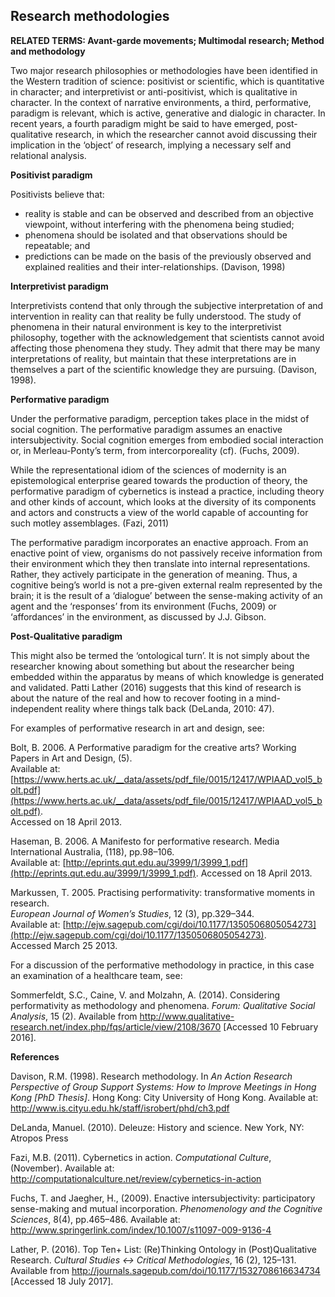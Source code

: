 ## Research methodologies

**RELATED TERMS: Avant-garde movements; Multimodal research; Method and methodology**

Two major research philosophies or methodologies have been identified in the Western tradition of science: positivist or scientific, which is quantitative in character; and interpretivist or anti-positivist, which is qualitative in character. In the context of narrative environments, a third, performative, paradigm is relevant, which is active, generative and dialogic in character. In recent years, a fourth paradigm might be said to have emerged, post-qualitative research, in which the researcher cannot avoid discussing their implication in the ‘object’ of research, implying a necessary self and relational analysis.

**Positivist paradigm**

Positivists believe that:

*   reality is stable and can be observed and described from an objective viewpoint, without interfering with the phenomena being studied;
*   phenomena should be isolated and that observations should be repeatable; and
*   predictions can be made on the basis of the previously observed and explained realities and their inter-relationships. (Davison, 1998)

**Interpretivist paradigm**

Interpretivists contend that only through the subjective interpretation of and intervention in reality can that reality be fully understood. The study of phenomena in their natural environment is key to the interpretivist philosophy, together with the acknowledgement that scientists cannot avoid affecting those phenomena they study. They admit that there may be many interpretations of reality, but maintain that these interpretations are in themselves a part of the scientific knowledge they are pursuing. (Davison, 1998).

<a name="Performative paradigm"></a>**Performative paradigm**

Under the performative paradigm, perception takes place in the midst of social cognition. The performative paradigm assumes an enactive intersubjectivity. Social cognition emerges from embodied social interaction or, in Merleau-Ponty’s term, from intercorporeality (cf). (Fuchs, 2009).

While the representational idiom of the sciences of modernity is an epistemological enterprise geared towards the production of theory, the performative paradigm of cybernetics is instead a practice, including theory and other kinds of account, which looks at the diversity of its components and actors and constructs a view of the world capable of accounting for such motley assemblages. (Fazi, 2011)

The performative paradigm incorporates an enactive approach. From an enactive point of view, organisms do not passively receive information from their environment which they then translate into internal representations. Rather, they actively participate in the generation of meaning. Thus, a cognitive being’s world is not a pre-given external realm represented by the brain; it is the result of a ‘dialogue’ between the sense-making activity of an agent and the ‘responses’ from its environment (Fuchs, 2009) or ‘affordances’ in the environment, as discussed by J.J. Gibson.

**Post-Qualitative paradigm**

This might also be termed the ‘ontological turn’. It is not simply about the researcher knowing about something but about the researcher being embedded within the apparatus by means of which knowledge is generated and validated. Patti Lather (2016) suggests that this kind of research is about the nature of the real and how to recover footing in a mind-independent reality where things talk back (DeLanda, 2010: 47).

For examples of performative research in art and design, see:

Bolt, B. 2006\. A Performative paradigm for the creative arts? Working Papers in Art and Design, (5).  
Available at: [https://www.herts.ac.uk/__data/assets/pdf_file/0015/12417/WPIAAD_vol5_bolt.pdf](https://www.herts.ac.uk/__data/assets/pdf_file/0015/12417/WPIAAD_vol5_bolt.pdf).  
Accessed on 18 April 2013.

Haseman, B. 2006\. A Manifesto for performative research. Media International Australia, (118), pp.98–106.  
Available at: [http://eprints.qut.edu.au/3999/1/3999_1.pdf](http://eprints.qut.edu.au/3999/1/3999_1.pdf). Accessed on 18 April 2013.

Markussen, T. 2005\. Practising performativity: transformative moments in research.  
_European Journal of Women’s Studies_, 12 (3), pp.329–344.  
Available at: [http://ejw.sagepub.com/cgi/doi/10.1177/1350506805054273](http://ejw.sagepub.com/cgi/doi/10.1177/1350506805054273).  
Accessed March 25 2013.

For a discussion of the performative methodology in practice, in this case an examination of a healthcare team, see:

Sommerfeldt, S.C., Caine, V. and Molzahn, A. (2014). Considering performativity as methodology and phenomena. _Forum: Qualitative Social Analysis_, 15 (2). Available from http://www.qualitative-research.net/index.php/fqs/article/view/2108/3670 [Accessed 10 February 2016].

**References**

Davison, R.M. (1998). Research methodology. In _An Action Research Perspective of Group Support Systems: How to Improve Meetings in Hong Kong [PhD Thesis]_. Hong Kong: City University of Hong Kong. Available at: http://www.is.cityu.edu.hk/staff/isrobert/phd/ch3.pdf

DeLanda, Manuel. (2010). Deleuze: History and science. New York, NY: Atropos Press

Fazi, M.B. (2011). Cybernetics in action. _Computational Culture_, (November). Available at: http://computationalculture.net/review/cybernetics-in-action

Fuchs, T. and Jaegher, H., (2009). Enactive intersubjectivity: participatory sense-making and mutual incorporation. _Phenomenology and the Cognitive Sciences_, 8(4), pp.465–486\. Available at: http://www.springerlink.com/index/10.1007/s11097-009-9136-4

Lather, P. (2016). Top Ten+ List: (Re)Thinking Ontology in (Post)Qualitative Research. _Cultural Studies ↔ Critical Methodologies_, 16 (2), 125–131\. Available from http://journals.sagepub.com/doi/10.1177/1532708616634734 [Accessed 18 July 2017].

